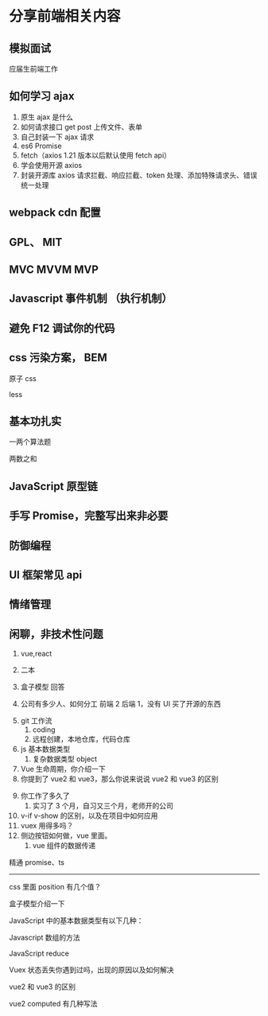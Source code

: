 # 分享前端相关内容

## 模拟面试

应届生前端工作

## 如何学习 ajax

1. 原生 ajax 是什么
2. 如何请求接口 get post 上传文件、表单
3. 自己封装一下 ajax 请求
4. es6 Promise
5. fetch（axios 1.21 版本以后默认使用 fetch api）
6. 学会使用开源 axios
7. 封装开源库 axios 请求拦截、响应拦截、token 处理、添加特殊请求头、错误统一处理

## webpack cdn 配置

## GPL、 MIT

## MVC MVVM MVP

## Javascript 事件机制 （执行机制）

## 避免 F12 调试你的代码

## css 污染方案， BEM

原子 css

less

## 基本功扎实

一两个算法题

两数之和

## JavaScript 原型链

## 手写 Promise，完整写出来非必要

## 防御编程

## UI 框架常见 api

## 情绪管理

## 闲聊，非技术性问题

1. vue,react
2. 二本

3. 盒子模型 回答
4. 公司有多少人、如何分工
前端 2 后端 1，没有 UI
买了开源的东西
<!-- 3. 如何联调的 -->
5. git 工作流
   1. coding
   2. 远程创建，本地仓库，代码仓库
6. js 基本数据类型
   1. 复杂数据类型 object
7. Vue 生命周期，你介绍一下
8. 你提到了 vue2 和 vue3，那么你说来说说 vue2 和 vue3 的区别
<!-- 8. 你提到react hook，你介绍一下react hook -->
9. 你工作了多久了
   1. 实习了 3 个月，自习又三个月，老师开的公司
10. v-if v-show 的区别，以及在项目中如何应用
11. vuex 用得多吗？
12. 侧边按钮如何做，vue 里面。
    1. vue 组件的数据传递

精通 promise、ts

---

css 里面 position 有几个值？

盒子模型介绍一下

JavaScript 中的基本数据类型有以下几种：

Javascript 数组的方法

JavaScript reduce

Vuex 状态丢失你遇到过吗，出现的原因以及如何解决

vue2 和 vue3 的区别

vue2 computed 有几种写法
